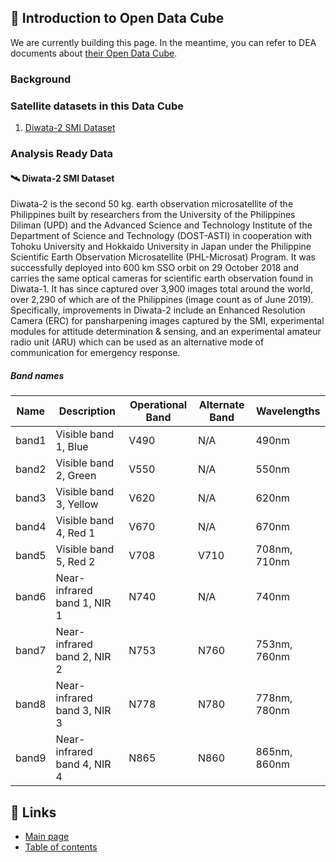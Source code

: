 ## 📝 Introduction to Open Data Cube

We are currently building this page. In the meantime, you can refer to DEA documents about [their Open Data Cube](https://docs.dea.ga.gov.au/notebooks/Beginners_guide/02_DEA.html#).

### Background
### Satellite datasets in this Data Cube
1. [Diwata-2 SMI Dataset](#-diwata-2-smi-dataset)
### Analysis Ready Data

#### 🛰️ Diwata-2 SMI Dataset
Diwata-2 is the second 50 kg. earth observation microsatellite of the Philippines built by researchers from the University of the Philippines Diliman (UPD) and the Advanced Science and Technology Institute of the Department of Science and Technology (DOST-ASTI) in cooperation with Tohoku University and Hokkaido University in Japan under the Philippine Scientific Earth Observation Microsatellite (PHL-Microsat) Program. It was successfully deployed into 600 km SSO orbit on 29 October 2018 and carries the same optical cameras for scientific earth observation found in Diwata-1. It has since captured over 3,900 images total around the world, over 2,290 of which are of the Philippines (image count as of June 2019). Specifically, improvements in Diwata-2 include an Enhanced Resolution Camera (ERC) for pansharpening images captured by the SMI, experimental modules for attitude determination & sensing, and an experimental amateur radio unit (ARU) which can be used as an alternative mode of communication for emergency response.

##### Band names
| Name | Description | Operational Band | Alternate Band | Wavelengths |
| ----- | ----- | ----- | ----- | ----- |
| band1 | Visible band 1, Blue | V490 | N/A | 490nm |
| band2 | Visible band 2, Green | V550 | N/A | 550nm |
| band3 | Visible band 3, Yellow | V620 | N/A | 620nm |
| band4 | Visible band 4, Red 1 | V670 | N/A | 670nm |
| band5 | Visible band 5, Red 2 | V708 | V710 | 708nm, 710nm |
| band6 | Near-infrared band 1, NIR 1 | N740 | N/A | 740nm |
| band7 | Near-infrared band 2, NIR 2 | N753 | N760 | 753nm, 760nm |
| band8 | Near-infrared band 3, NIR 3 | N778 | N780 | 778nm, 780nm |
| band9 | Near-infrared band 4, NIR 4 | N865 | N860 | 865nm, 860nm |


## 📌 Links
* [Main page](https://gitlab.com/grasped/odc-notebook)
* [Table of contents](../README.md#-table-of-contents)